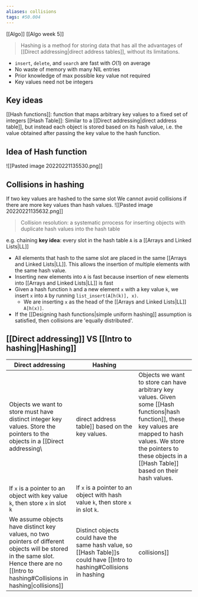 ```yaml
---
aliases: collisions
tags: #50.004
---
```

[[Algo]]
[[Algo week 5]]

> Hashing is a method for storing data that has all the advantages of [[Direct addressing|direct address tables]], without its limitations.

- `insert`, `delete`, and `search` are fast with $O(1)$ on average
- No waste of memory with many NIL entries
- Prior knowledge of max possible key value not required
- Key values need not be integers

## Key ideas
[[Hash functions]]: function that maps arbitrary key values to a fixed set of integers
[[Hash Table]]: Similar to a [[Direct addressing|direct address table]], but instead each object is stored based on its hash value, i.e. the value obtained after passing the key value to the hash function.

## Idea of Hash function
![[Pasted image 20220221135530.png]]

## Collisions in hashing
If two key values are hashed to the same slot
We cannot avoid collisions if there are more key values than hash values.
![[Pasted image 20220221135632.png]]

> Collision resolution: a systematic prrocess for inserting objects with duplicate hash values into the hash table

e.g. chaining
**key idea**: every slot in the hash table `A` is a [[Arrays and Linked Lists|LL]]
- All elements that hash to the same slot are placed in the same [[Arrays and Linked Lists|LL]]. This allows the insertion of multiple elements with the same hash value.
- Inserting new elements into `A` is fast because insertion of new elements into [[Arrays and Linked Lists|LL]] is fast
- Given a hash function `h` and a new element `x` with a key value `k`, we insert `x` into `A` by running `list_insert(A[h(k)], x)`.
	- We are inserting `x` as the head of the [[Arrays and Linked Lists|LL]] `A[h(x)]`.
- If the [[Designing hash functions|simple uniform hashing]] assumption is satisfied, then collisions are 'equally distributed'.

## [[Direct addressing]] VS [[Intro to hashing|Hashing]]
| Direct addressing                                                                                                                                                                           | Hashing                                                                           |                                                                                                                                                                                                                                          |
| ------------------------------------------------------------------------------------------------------------------------------------------------------------------------------------------- | --------------------------------------------------------------------------------- | ---------------------------------------------------------------------------------------------------------------------------------------------------------------------------------------------------------------------------------------- |
| Objects we want to store must have distinct integer key values. Store the pointers to the objects in a [[Direct addressing\\                                                                | direct address table]] based on the key values.                                   | Objects we want to store can have arbitrary key values. Given some [[Hash functions\|hash function]], these key values are mapped to hash values. We store the pointers to these objects in a [[Hash Table]] based on their hash values. |
| If `x` is a pointer to an object with key value `k`, then store `x` in slot `k`                                                                                                             | If `x` is a pointer to an object with hash value `k`, then store `x` in slot `k`. |                                                                                                                                                                                                                                          |
| We assume objects have distinct key values, no two pointers of different objects will be stored in the same slot. Hence there are no [[Intro to hashing#Collisions in hashing\|collisions]] | Distinct objects could have the same hash value, so [[Hash Table]]s could have [[Intro to hashing#Collisions in hashing|collisions]]                                                                                  |                                                                                                                                                                                                                                          |